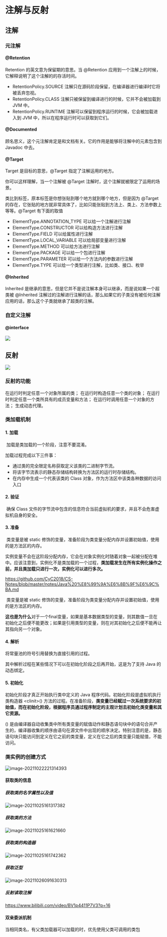 #  注解与反射

## 注解

### 元注解

#### @Retention

Retention 的英文意为保留期的意思。当 @Retention 应用到一个注解上的时候，它解释说明了这个注解的的存活时间。

- RetentionPolicy.SOURCE 注解只在源码阶段保留，在编译器进行编译时它将被丢弃忽视。
- RetentionPolicy.CLASS 注解只被保留到编译进行的时候，它并不会被加载到 JVM 中。
- RetentionPolicy.RUNTIME 注解可以保留到程序运行的时候，它会被加载进入到 JVM 中，所以在程序运行时可以获取到它们。

#### @Documented

顾名思义，这个元注解肯定是和文档有关。它的作用是能够将注解中的元素包含到 Javadoc 中去。

#### @Target

Target 是目标的意思，@Target 指定了注解运用的地方。

你可以这样理解，当一个注解被 @Target 注解时，这个注解就被限定了运用的场景。

类比到标签，原本标签是你想张贴到哪个地方就到哪个地方，但是因为 @Target 的存在，它张贴的地方就非常具体了，比如只能张贴到方法上、类上、方法参数上等等。@Target 有下面的取值

- ElementType.ANNOTATION_TYPE 可以给一个注解进行注解
- ElementType.CONSTRUCTOR 可以给构造方法进行注解
- ElementType.FIELD 可以给属性进行注解
- ElementType.LOCAL_VARIABLE 可以给局部变量进行注解
- ElementType.METHOD 可以给方法进行注解
- ElementType.PACKAGE 可以给一个包进行注解
- ElementType.PARAMETER 可以给一个方法内的参数进行注解
- ElementType.TYPE 可以给一个类型进行注解，比如类、接口、枚举

#### @Inherited

Inherited 是继承的意思，但是它并不是说注解本身可以继承，而是说如果一个超类被 @Inherited 注解过的注解进行注解的话，那么如果它的子类没有被任何注解应用的话，那么这个子类就继承了超类的注解。

### 自定义注解

#### @interface

![](image-20211022154231849.png)

## 反射

![](image-20211022155348945.png)

### 反射的功能

在运行时判定任意一个对象所属的类；
在运行时构造任意一个类的对象；
在运行时判定任意一个类所具有的成员变量和方法；
在运行时调用任意一个对象的方法；
生成动态代理。

### 类加载机制

#### 1. 加载

​		加载是类加载的一个阶段，注意不要混淆。

加载过程完成以下三件事：

- 通过类的完全限定名称获取定义该类的二进制字节流。
- 将该字节流表示的静态存储结构转换为方法区的运行时存储结构。
- 在内存中生成一个代表该类的 Class 对象，作为方法区中该类各种数据的访问入口

#### 2. 验证

​		确保 Class 文件的字节流中包含的信息符合当前虚拟机的要求，并且不会危害虚拟机自身的安全。

#### 3. 准备

​		类变量是被 static 修饰的变量，准备阶段为类变量分配内存并设置初始值，使用的是方法区的内存。

​		实例变量不会在这阶段分配内存，它会在对象实例化时随着对象一起被分配在堆中。应该注意到，实例化不是类加载的一个过程，**类加载发生在所有实例化操作之前，并且类加载只进行一次，实例化可以进行多次。**

https://github.com/CyC2018/CS-Notes/blob/master/notes/Java%20%E8%99%9A%E6%8B%9F%E6%9C%BA.md

​		类变量是被 static 修饰的变量，准备阶段为类变量分配内存并设置初始值，使用的是方法区的内存。

​		**这也是为什么**对于一个final变量，如果是基本数据类型的变量，则其数值一旦在初始化之后便不能更改；如果是引用类型的变量，则在对其初始化之后便不能再让其指向另一个对象。

#### 4. 解析

将常量池的符号引用替换为直接引用的过程。

其中解析过程在某些情况下可以在初始化阶段之后再开始，这是为了支持 Java 的动态绑定。

#### 5. 初始化

初始化阶段才真正开始执行类中定义的 Java 程序代码。初始化阶段是虚拟机执行类构造器 <clinit\>() 方法的过程。在准备阶段，**类变量已经赋过一次系统要求的初始值，而在初始化阶段，根据程序员通过程序制定的主观计划去初始化类变量和其它资源。**

<clinit>() 是由编译器自动收集类中所有类变量的赋值动作和静态语句块中的语句合并产生的，编译器收集的顺序由语句在源文件中出现的顺序决定。特别注意的是，静态语句块只能访问到定义在它之前的类变量，定义在它之后的类变量只能赋值，不能访问。

### 类实例的创建方式

![image-20211022221314393](image-20211022221314393.png)

#### 获取类的信息

##### 获取类的名字属性以及值

![image-20211025161317382](image-20211025161317382.png)

##### 获取类的方法

![image-20211025161621660](image-20211025161621660.png)

##### 获取类的构造器

![image-20211025161742362](image-20211025161742362.png)

##### 获取泛型

![image-20211026091630313](image-20211026091630313.png)

##### 反射读取注解

https://www.bilibili.com/video/BV1p4411P7V3?p=16

#### 双亲委派机制



当相同类名，有父类加载器可以加载的时，优先使用父类可调用的类包

